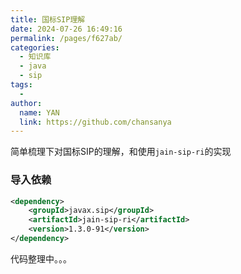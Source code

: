 ```yaml
---
title: 国标SIP理解
date: 2024-07-26 16:49:16
permalink: /pages/f627ab/
categories:
  - 知识库
  - java
  - sip
tags:
  - 
author: 
  name: YAN
  link: https://github.com/chansanya
---
```



简单梳理下对国标SIP的理解，和使用`jain-sip-ri`的实现
<!-- more -->



### 导入依赖
```xml
<dependency>
    <groupId>javax.sip</groupId>
    <artifactId>jain-sip-ri</artifactId>
    <version>1.3.0-91</version>
</dependency>
```

代码整理中。。。